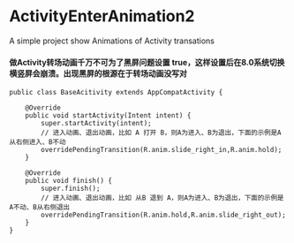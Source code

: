 # ActivityEnterAnimation2
A simple project show Animations of Activity transations

#### 做Activity转场动画千万不可为了黑屏问题设置 <item name="android:windowIsTranslucent">true</item>，这样设置后在8.0系统切换横竖屏会崩溃。出现黑屏的根源在于转场动画没写对

```
public class BaseAcitivity extends AppCompatActivity {

    @Override
    public void startActivity(Intent intent) {
        super.startActivity(intent);
        // 进入动画、退出动画，比如 A 打开 B，则A为进入、B为退出，下面的示例是A从右侧进入、B不动
        overridePendingTransition(R.anim.slide_right_in,R.anim.hold);
    }

    @Override
    public void finish() {
        super.finish();
        // 进入动画、退出动画，比如 从B 退到 A，则A为进入、B为退出，下面的示例是A不动、B从右侧退出
        overridePendingTransition(R.anim.hold,R.anim.slide_right_out);
    }
}
```
